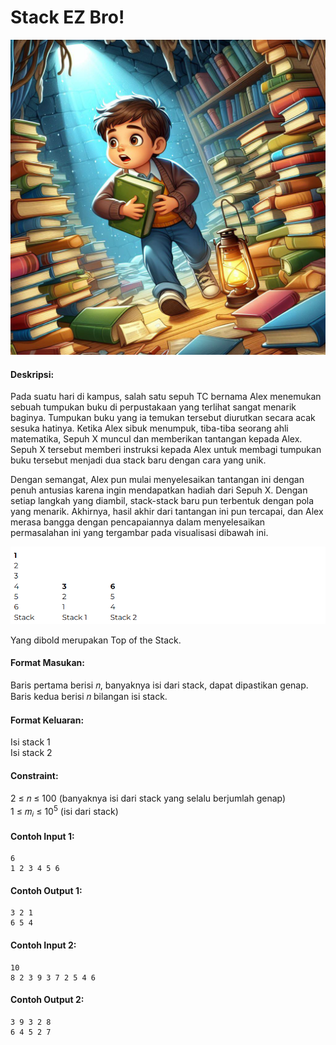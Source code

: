# Stack EZ Bro!
<p align="center">
  <img src="../../assets/r1-1.png"/>
</p>

#### Deskripsi: 
Pada suatu hari di kampus, salah satu sepuh TC bernama Alex menemukan sebuah tumpukan buku di perpustakaan yang terlihat sangat menarik baginya. Tumpukan buku yang ia temukan tersebut diurutkan secara acak sesuka hatinya. Ketika Alex sibuk menumpuk, tiba-tiba seorang ahli matematika, Sepuh X muncul dan memberikan tantangan kepada Alex. Sepuh X tersebut memberi instruksi kepada Alex untuk membagi tumpukan buku tersebut menjadi dua stack baru dengan cara yang unik.

Dengan semangat, Alex pun mulai menyelesaikan tantangan ini dengan penuh antusias karena ingin mendapatkan hadiah dari Sepuh X. Dengan setiap langkah yang diambil, stack-stack baru pun terbentuk dengan pola yang menarik. Akhirnya, hasil akhir dari tantangan ini pun tercapai, dan Alex merasa bangga dengan pencapaiannya dalam menyelesaikan permasalahan ini yang tergambar pada visualisasi dibawah ini.

<p align="center">
  <img src="../../assets/r1-2.png"/>
</p>

Yang dibold merupakan Top of the Stack.

#### Format Masukan:
Baris pertama berisi 𝑛, banyaknya isi dari stack, dapat dipastikan genap. Baris kedua berisi 𝑛 bilangan isi stack.

#### Format Keluaran:
Isi stack 1<br>
Isi stack 2

#### Constraint:
2 ≤ 𝑛 ≤ 100 (banyaknya isi dari stack yang selalu berjumlah genap)<br>
1 ≤ 𝑚<sub>𝑖</sub> ≤ 10<sup>5</sup> (isi dari stack)

#### Contoh Input 1:
```
6
1 2 3 4 5 6
```

#### Contoh Output 1:
```
3 2 1
6 5 4
```

#### Contoh Input 2:
```
10
8 2 3 9 3 7 2 5 4 6
```

#### Contoh Output 2:
```
3 9 3 2 8
6 4 5 2 7
```
